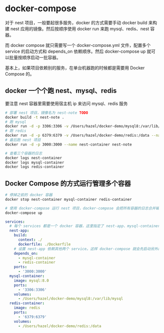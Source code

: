 # docker-compose

对于 nest 项目，一般要起很多服务，docker 的方式需要手动 docker build 来构建 nest 应用的镜像。然后按顺序使用 docker run 来跑 mysql、redis、nest 容器。

而 docker compose 就只需要写一个 docker-compose.yml 文件，配置多个 service 的启动方式和 depends_on 依赖顺序。然后 docker-compose up 就可以批量按顺序启动一批容器。

基本上，如果项目依赖别的服务，在单台机器跑的时候都是需要用 Docker Compose 的。

## docker 一个个跑 nest、mysql、redis

要注意 nest 容器里需要使用宿主机 ip 来访问 mysql、redis 服务

```sh
# 部署 nest 项目，镜像名为 nest-note TODO
docker build -t nest-note .
# 跑 mysql
docker run -d -p 3306:3306 -v /Users/hazel/docker-demo/mysql8:/var/lib/mysql --name mysql-container mysql:8.0
# 跑 redis
docker run -d -p 6379:6379 -v /Users/hazel/docker-demo/redis:/data --name redis-container redis
# 最后跑 nest 项目
docker run -d -p 3000:3000 --name nest-container nest-note

# 查看三个容器的日志
docker logs nest-container
docker logs mysql-container
docker logs redis-container
```

## Docker Compose 的方式运行管理多个容器

```sh
# 停掉之前的 docker 容器
docker stop nest-container mysql-container redis-container

# 使用 docker-compose 运行 nest 项目，docker-compose 会把所有容器的日志合并输出
docker-compose up
```

```yml :docker-compose.yml
services:
  # 每个 services 都是一个 docker 容器，这里指定了 nest-app、mysql-container、reids-container 3 个service
  nest-app:
    build:
      context: ./
      dockerfile: ./Dockerfile
    # 设置 nest-app 依赖其他两个 service。这样 docker-compose 就会先启动另外两个，再启动这个，这样就能解决顺序问题。
    depends_on:
      - mysql-container
      - redis-container
    ports:
      - '3000:3000'
  mysql-container:
    image: mysql:8.0
    ports:
      - '3306:3306'
    volumes:
      - /Users/hazel/docker-demo/mysql8:/var/lib/mysql
  redis-container:
    image: redis
    ports:
      - '6379:6379'
    volumes:
      - /Users/hazel/docker-demo/redis:/data
```
